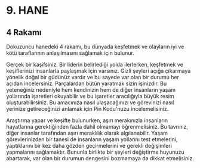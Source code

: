 # 9. HANE

## 4 Rakamı

Dokuzuncu hanedeki 4 rakamı, bu dünyada keşfetmek ve olayların iyi ve kötü taraflarının anlaşılmasını sağlamak için bulunur.

Gerçek bir kaşifsiniz. Bir liderin belirlediği yolda ilerlerken, keşfetmek ve keşiflerinizi insanlarla paylaşmak için varsınız. Gizli şeyleri açığa çıkarmaya yönelik doğal bir güdünüz vardır ve bu sayede var olan bir durumu her açıdan incelersiniz. Parçalardan bütün yaratmak sizin işinizdir. Bu yeteneğiniz nedeniyle hem kendinizin hem de diğer insanların yaşam yollarında işaretleri okuyabilir ve bu işaretler aracılığıyla büyük resim oluşturabilirsiniz. Bu amacınıza nasıl ulaşacağınızı ve görevinizi nasıl yerinize getireceğinizi anlamak için Pin Kodu'nuzu incelemelisiniz.

Araştırma yapar ve keşifte bulunurken, aşırı merakınızla insanların hayatlarına gerektiğinden fazla dahil olmamayı öğrenmelisiniz. Bu tavrınız, diğer insanlar tarafından aşırı meraklılık olarak algılanabilir. Yaşam görevlerinizden bir tanesi de insanların yaşam yollarını test etmelerini, yaptıklarını bir kez daha gözden geçirmelerini ve gerekli değişimleri yapmalarını sağlamaktır. Bununla birlikte bir şeyleri değiştirme huyunuzu abartarak, var olan bir durumun dengesini bozmamaya da dikkat etmelisiniz. 
